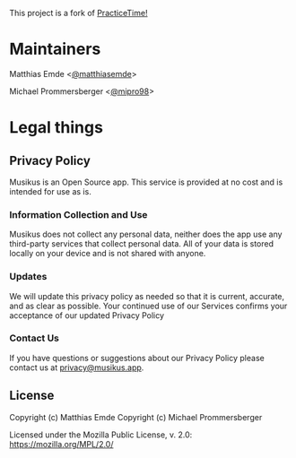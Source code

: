 This project is a fork of [PracticeTime!](https://github.com/PracticeTimeApp/PracticeTime)

# Maintainers
Matthias Emde <[@matthiasemde](https://github.com/matthiasemde)>

Michael Prommersberger <[@mipro98](https://github.com/mipro98)>

# Legal things

## Privacy Policy
Musikus is an Open Source app. This service is provided at no cost and is intended for use as is.

### Information Collection and Use
Musikus does not collect any personal data, neither does the app use any third-party services that collect personal data. All of your data is stored locally on your device and is not shared with anyone.

### Updates
We will update this privacy policy as needed so that it is current, accurate, and as clear as possible. Your continued use of our Services confirms your acceptance of our updated Privacy Policy

### Contact Us
If you have questions or suggestions about our Privacy Policy please contact us at privacy@musikus.app.

## License
Copyright (c) Matthias Emde
Copyright (c) Michael Prommersberger

Licensed under the Mozilla Public License, v. 2.0: https://mozilla.org/MPL/2.0/
